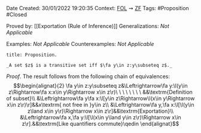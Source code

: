 <br />
<br />

Date Created: 30/01/2022 19:20:35
Context: [$\textrm{FOL}$](obsidian://open?file=First%20Order%20Logic)$\,\,\rightsquigarrow\,\,$[$\textrm{ZF}$](obsidian://open?file=Zermelo-Fraenkel%20Set%20Theory)
Tags: #Proposition #Closed 

Proved by: [[Exportation (Rule of Inference)]]
Generalizations: _Not Applicable_

Examples: _Not Applicable_
Counterexamples: _Not Applicable_

``` ad-Proposition
title: Proposition.

_A set $z$ is a transitive set iff $\fa y\in z:y\subseteq z$._

```

_Proof_. The result follows from the following chain of equivalences:
$$\begin{alignat}{2}
    \fa y\in z:y\subseteq z&\Leftrightarrow\fa y:\l(y\in z\Rightarrow\fa x:x\in y\Rightarrow x\in z\r)\ \ \ \ \ \ \ \ &&\textrm{Definition of subset}\\
    &\Leftrightarrow\fa y\fa x:\l[y\in z\Rightarrow\l(x\in y\Rightarrow x\in z\r)\r]&&x\textrm{ not free in }y\in z\\
    &\Leftrightarrow\fa y,\fa x:\l[\l(y\in z\land x\in y\r)\Rightarrow x\in z\r]&&\textrm{Exportation}\\
    &\Leftrightarrow\fa x,\fa y:\l[\l(x\in y\land y\in z\r)\Rightarrow x\in z\r].&&\textrm{Like quantifiers commute}\qedin
\end{alignat}$$
